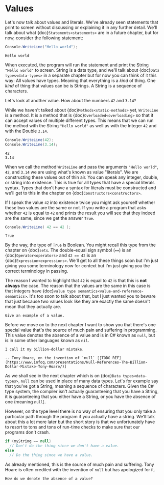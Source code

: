 # Values

Let's now talk about values and literals.
We've already seen statements that print to screen without discussing or explaining it in any further detail.
We'll talk about what {doc}`Statements<statements>` are in a future chapter, but for now, consider the following statement:

```csharp
Console.WriteLine("Hello world");
```

```output
Hello world
```

When executed, the program will run the statement and print the String `"Hello world"` to screen.
String is a data type, and we'll talk about {doc}`Data types<data-types>` in a separate chapter but for now you can think of it this way:
All values have types.
Meaning that everything is a *kind* of thing.
One *kind* of thing that values can be is Strings.
A String is a sequence of characters.

Let's look at another value.
How about the numbers `42` and `3.14`?

While we haven't talked about {doc}`Methods<static-methods>` yet, `WriteLine` is a method.
It is a method that is {doc}`Overloaded<overloading>` so that it can accept values of multiple different types.
This means that we can run the method with the String `"Hello world"` as well as with the Integer `42` and with the Double `3.14`.

```csharp
Console.WriteLine(42);
Console.WriteLine(3.14);
```

```output
42
3.14
```

When we call the method `WriteLine` and pass the arguments `"Hello world"`, `42`, and `3.14` we are using what's known as value "literals".
We are constructing these values out of thin air.
You can speak any integer, double, or string into existence.
This is true for all types that have a special literals syntax.
Types that don't have a syntax for literals must be constructed and we'll get to this in the chapter on {doc}`Constructors<constructors>`.

If I speak the value `42` into existence twice you might ask yourself whether these two values are the same or not.
If you write a program that asks whether `42` is equal to `42` and prints the result you will see that they indeed are the same, since we get the answer `True`.

```csharp
Console.WriteLine( 42 == 42 );
```

```output
True
```

By the way, the type of `True` is Boolean.
You might recall this type from the chapter on {doc}`sets`.
The double-equal sign symbol (`==`) is an {doc}`Operator<operators>` and `42 == 42` is an {doc}`Expression<expressions>`.
We'll get to all these things soon but I'm just giving you some terminology now for context but I'm just giving you the correct terminology in passing.

The reason I wanted to highlight that `42` is equal to `42` is that this is **not always** the case.
The reason that the values are the same in this case is that integers have {doc}`value type semantics<value-and-reference-semantics>`.
It's too soon to talk about that, but I just wanted you to beware that just because two values look like they are exactly the same doesn't mean that they actually are.

```{exercise}
Give an example of a value.
```

Before we move on to the next chapter I want to show you that there's one special value that's the source of much pain and suffering in programming.
This value denotes the absence of a value and is in C# known as `null`, but is in some other languages known as `nil`.

```{epigraph}
I call it my billion-dollar mistake.

-- Tony Hoare, on the invention of `null` [[TODO REF](https://www.infoq.com/presentations/Null-References-The-Billion-Dollar-Mistake-Tony-Hoare/)]
```

As we shall see in the next chapter which is on {doc}`Data types<data-types>`, `null` can be used in place of many data types.
Let's for example say that you've got a String, meaning a sequence of characters.
Given the C# type system, the compiler isn't actually guaranteeing that you have a String, it is guaranteeing that you either have a String, or you have the absence of one (meaning `null`).

However, on the type level there is no way of ensuring that you only take a particular path through the program if you actually have a string.
We'll talk about this a lot more later but the short story is that we unfortunately have to resort to tons and tons of run-time checks to make sure that our programs don't crash.

```csharp
if (myString == null)
  // Don't do the thing since we don't have a value.
else
  // Do the thing since we have a value.
```

As already mentioned, this is the source of much pain and suffering.
Tony Hoare is often credited with the invention of `null` but has apologized for it.

```{exercise}
How do we denote the absence of a value?
```

